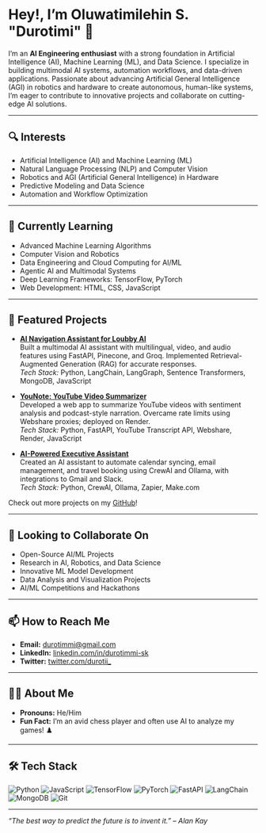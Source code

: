 # Hey!, I’m Oluwatimilehin S. "Durotimi" 👋

I’m an **AI Engineering enthusiast** with a strong foundation in Artificial Intelligence (AI), Machine Learning (ML), and Data Science. I specialize in building multimodal AI systems, automation workflows, and data-driven applications. Passionate about advancing Artificial General Intelligence (AGI) in robotics and hardware to create autonomous, human-like systems, I’m eager to contribute to innovative projects and collaborate on cutting-edge AI solutions.

---

## 🔍 Interests
- Artificial Intelligence (AI) and Machine Learning (ML)  
- Natural Language Processing (NLP) and Computer Vision  
- Robotics and AGI (Artificial General Intelligence) in Hardware  
- Predictive Modeling and Data Science  
- Automation and Workflow Optimization  

---

## 🌱 Currently Learning
- Advanced Machine Learning Algorithms  
- Computer Vision and Robotics  
- Data Engineering and Cloud Computing for AI/ML  
- Agentic AI and Multimodal Systems  
- Deep Learning Frameworks: TensorFlow, PyTorch  
- Web Development: HTML, CSS, JavaScript  

---

## 💼 Featured Projects
- **[AI Navigation Assistant for Loubby AI](https://github.com/durotimmi-sk/AI-Navigation-Assistant)**  
  Built a multimodal AI assistant with multilingual, video, and audio features using FastAPI, Pinecone, and Groq. Implemented Retrieval-Augmented Generation (RAG) for accurate responses.  
  *Tech Stack:* Python, LangChain, LangGraph, Sentence Transformers, MongoDB, JavaScript  

- **[YouNote: YouTube Video Summarizer](https://github.com/durotimmi-sk/YouNote)**  
  Developed a web app to summarize YouTube videos with sentiment analysis and podcast-style narration. Overcame rate limits using Webshare proxies; deployed on Render.  
  *Tech Stack:* Python, FastAPI, YouTube Transcript API, Webshare, Render, JavaScript  

- **[AI-Powered Executive Assistant](https://github.com/durotimmi-sk/AI-Executive-Assistant)**  
  Created an AI assistant to automate calendar syncing, email management, and travel booking using CrewAI and Ollama, with integrations to Gmail and Slack.  
  *Tech Stack:* Python, CrewAI, Ollama, Zapier, Make.com  

Check out more projects on my [GitHub](https://github.com/durotimmi-sk?tab=repositories)!

---

## 🤝 Looking to Collaborate On
- Open-Source AI/ML Projects  
- Research in AI, Robotics, and Data Science  
- Innovative ML Model Development  
- Data Analysis and Visualization Projects  
- AI/ML Competitions and Hackathons  

---

## 📫 How to Reach Me
- **Email:** [durotimmi@gmail.com](mailto:durotimmi@gmail.com)  
- **LinkedIn:** [linkedin.com/in/durotimmi-sk](https://www.linkedin.com/in/durotimmi-sk)  
- **Twitter:** [twitter.com/durotii_](https://twitter.com/durotii_)  

---

## 🧑‍💻 About Me
- **Pronouns:** He/Him  
- **Fun Fact:** I’m an avid chess player and often use AI to analyze my games! ♟️  

---

## 🛠️ Tech Stack
![Python](https://img.shields.io/badge/-Python-3776AB?style=flat&logo=python&logoColor=white) ![JavaScript](https://img.shields.io/badge/-JavaScript-F7DF1E?style=flat&logo=javascript&logoColor=black) ![TensorFlow](https://img.shields.io/badge/-TensorFlow-FF6F00?style=flat&logo=tensorflow&logoColor=white) ![PyTorch](https://img.shields.io/badge/-PyTorch-EE4C2C?style=flat&logo=pytorch&logoColor=white) ![FastAPI](https://img.shields.io/badge/-FastAPI-009688?style=flat&logo=fastapi&logoColor=white) ![LangChain](https://img.shields.io/badge/-LangChain-1C3C3C?style=flat) ![MongoDB](https://img.shields.io/badge/-MongoDB-47A248?style=flat&logo=mongodb&logoColor=white) ![Git](https://img.shields.io/badge/-Git-F05032?style=flat&logo=git&logoColor=white)

---

*“The best way to predict the future is to invent it.” – Alan Kay*
